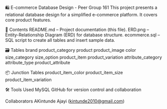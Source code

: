 🛍️ E-commerce Database Design - Peer Group 161
This project presents a relational database design for a simplified e-commerce platform. It covers core product features.

📁 Contents
README.md – Project documentation (this file).
ERD.png – Entity-Relationship Diagram (ERD) for database structure.
ecommerce.sql – SQL script to create all tables and insert sample data.

🗃️ Tables
brand
product_category
product
product_image
color
size_category
size_option
product_item
product_variation
attribute_category
attribute_type
product_attribute

📦 Junction Tables
product_item_color
product_item_size
product_item_variation

🛠 Tools Used
MySQL
GitHub for version control and collaboration

Collaborators
AKintunde Ajayi (kintunde2010@gmail.com)
